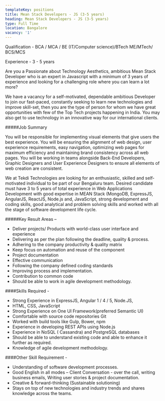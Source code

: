 ```yaml
---
templateKey: positions
title: Mean Stack Developers - JS (3-5 years)
heading: Mean Stack Developers - JS (3-5 years)
type: Full Time
location: Bangalore
vacancy: '1'
---
```


Qualification - BCA / MCA / BE (IT/Computer science)/BTech ME/MTech/ BCS/MCS

Experience - 3 - 5 years

Are you a Passionate about Technology Aesthetics, ambitious Mean Stack Developer who is an expert in Javascript with a minimum of 3 years of experience and looking for a challenging role where you can learn a lot more?

We have a vacancy for a self-motivated, dependable ambitious Developer to join our fast-paced, constantly seeking to learn new technologies and improve skill-set, then you are the type of person for whom we have great opportunities with few of the Top Tech projects happening in India. You may also get to use technology in an innovative way for our international clients. 


#####Job Summary

You will be responsible for implementing visual elements that give users the best experience. You will be ensuring the alignment of web design, user experience requirements, easy navigation, optimizing web pages for maximum efficiency and maintaining brand consistency across all web pages. You will be working in teams alongside Back-End Developers, Graphic Designers and User Experience Designers to ensure all elements of web creation are consistent.

We at Tekdi Technologies are looking for an enthusiastic, skilled and self-motivated individual to be part of our Bengaluru team. Desired candidate must have 3 to 5 years of total experience in Web Applications Development with good expertise in MEAN Stack (MongoDB, ExpressJS, AngularJS, ReactJS, Node.js and, JavaScript, strong development and coding skills, good analytical and problem solving skills and worked with all the stage of software development life cycle.


#####Key Result Areas –
* Deliver projects/ Products with world-class user interface and experience
* Delivering as per the plan following the deadline, quality & process.
* Adhering to the company productivity & quality matrix
* Keep focus on automation and reuse of the component
* Project documentation 
* Effective communication
* Following the company defined coding standards
* Improving process and implementation. 
* Contribution to common code
* Should be able to work in agile development methodology.
 

####Skills Required -

* Strong Experience in ExpressJS, Angular 1 / 4 / 5, Node.JS, 
* HTML, CSS, JavaScript
* Strong Experience on One UI Framework(preferred Semantic UI)
* Comfortable with source code repositories Git
* Worked with build tools like Gulp, Bower, npm
* Experience in developing REST APIs using Node.js
* Experience in NoSQL ( Cassandra)  and PostgreSQL databases
* Should be able to understand existing code and able to enhance it further as required.
* Knowledge of agile development methodology.  


####Other Skill Requirement -
* Understanding of software development processes.
* Good English in all modes –  Client Conversation - over the call, writing business emails, Writing user stories & project documentation.
* Creative & forward-thinking (Sustainable solutioning) 
* Stays on top of new technologies and industry trends and shares knowledge across the teams. 


